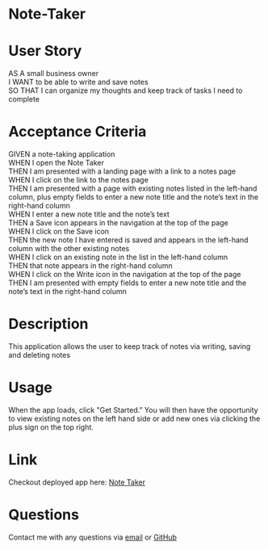 # Note-Taker

# User Story

AS A small business owner </br>
I WANT to be able to write and save notes </br>
SO THAT I can organize my thoughts and keep track of tasks I need to complete </br>
# Acceptance Criteria

GIVEN a note-taking application </br> 
WHEN I open the Note Taker </br>
THEN I am presented with a landing page with a link to a notes page </br>
WHEN I click on the link to the notes page </br>
THEN I am presented with a page with existing notes listed in the left-hand column, plus empty fields to enter a new note title and the note’s text in the right-hand column </br>
WHEN I enter a new note title and the note’s text </br>
THEN a Save icon appears in the navigation at the top of the page </br>
WHEN I click on the Save icon </br>
THEN the new note I have entered is saved and appears in the left-hand column with the other existing notes </br>
WHEN I click on an existing note in the list in the left-hand column </br>
THEN that note appears in the right-hand column </br>
WHEN I click on the Write icon in the navigation at the top of the page </br>
THEN I am presented with empty fields to enter a new note title and the note’s text in the right-hand column

# Description

This application allows the user to keep track of notes via writing, saving and deleting notes

# Usage
When the app loads, click "Get Started." You will then have the opportunity to view existing notes on the left hand side or add new ones via clicking the plus sign on the top right.

# Link
Checkout deployed app here: [Note Taker](https://cryptic-wave-50096.herokuapp.com/notes)

# Questions
Contact me with any questions via [email](mailto:cmizelle10@gmail.com) or [GitHub](https://github.com/cmizelle10)

